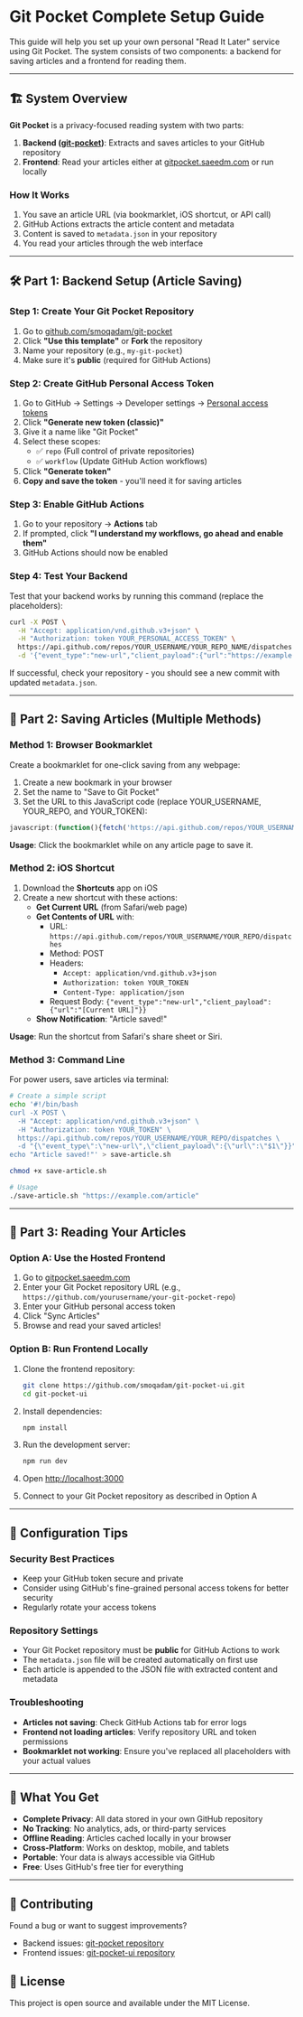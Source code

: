 # Git Pocket Complete Setup Guide

This guide will help you set up your own personal "Read It Later" service using Git Pocket. The system consists of two components: a backend for saving articles and a frontend for reading them.

---

## 🏗️ System Overview

**Git Pocket** is a privacy-focused reading system with two parts:

1. **Backend ([git-pocket](https://github.com/smoqadam/git-pocket))**: Extracts and saves articles to your GitHub repository
2. **Frontend**: Read your articles either at [gitpocket.saeedm.com](https://gitpocket.saeedm.com) or run locally

### How It Works

1. You save an article URL (via bookmarklet, iOS shortcut, or API call)
2. GitHub Actions extracts the article content and metadata
3. Content is saved to `metadata.json` in your repository
4. You read your articles through the web interface

---

## 🛠️ Part 1: Backend Setup (Article Saving)

### Step 1: Create Your Git Pocket Repository

1. Go to [github.com/smoqadam/git-pocket](https://github.com/smoqadam/git-pocket)
2. Click **"Use this template"** or **Fork** the repository
3. Name your repository (e.g., `my-git-pocket`)
4. Make sure it's **public** (required for GitHub Actions)

### Step 2: Create GitHub Personal Access Token

1. Go to GitHub → Settings → Developer settings → [Personal access tokens](https://github.com/settings/tokens)
2. Click **"Generate new token (classic)"**
3. Give it a name like "Git Pocket"
4. Select these scopes:
   - ✅ `repo` (Full control of private repositories)
   - ✅ `workflow` (Update GitHub Action workflows)
5. Click **"Generate token"**
6. **Copy and save the token** - you'll need it for saving articles

### Step 3: Enable GitHub Actions

1. Go to your repository → **Actions** tab
2. If prompted, click **"I understand my workflows, go ahead and enable them"**
3. GitHub Actions should now be enabled

### Step 4: Test Your Backend

Test that your backend works by running this command (replace the placeholders):

```bash
curl -X POST \
  -H "Accept: application/vnd.github.v3+json" \
  -H "Authorization: token YOUR_PERSONAL_ACCESS_TOKEN" \
  https://api.github.com/repos/YOUR_USERNAME/YOUR_REPO_NAME/dispatches \
  -d '{"event_type":"new-url","client_payload":{"url":"https://example.com/some-article"}}'
```

If successful, check your repository - you should see a new commit with updated `metadata.json`.

---

## 📱 Part 2: Saving Articles (Multiple Methods)

### Method 1: Browser Bookmarklet

Create a bookmarklet for one-click saving from any webpage:

1. Create a new bookmark in your browser
2. Set the name to "Save to Git Pocket"
3. Set the URL to this JavaScript code (replace YOUR_USERNAME, YOUR_REPO, and YOUR_TOKEN):

```javascript
javascript:(function(){fetch('https://api.github.com/repos/YOUR_USERNAME/YOUR_REPO/dispatches',{method:'POST',headers:{'Accept':'application/vnd.github.v3+json','Authorization':'token YOUR_TOKEN','Content-Type':'application/json'},body:JSON.stringify({event_type:'new-url',client_payload:{url:window.location.href}})}).then(r=>r.ok?alert('Article saved to Git Pocket!'):alert('Error saving article'));})();
```

**Usage**: Click the bookmarklet while on any article page to save it.

### Method 2: iOS Shortcut

1. Download the **Shortcuts** app on iOS
2. Create a new shortcut with these actions:
   - **Get Current URL** (from Safari/web page)
   - **Get Contents of URL** with:
     - URL: `https://api.github.com/repos/YOUR_USERNAME/YOUR_REPO/dispatches`
     - Method: POST
     - Headers: 
       - `Accept: application/vnd.github.v3+json`
       - `Authorization: token YOUR_TOKEN`
       - `Content-Type: application/json`
     - Request Body: `{"event_type":"new-url","client_payload":{"url":"[Current URL]"}}`
   - **Show Notification**: "Article saved!"

**Usage**: Run the shortcut from Safari's share sheet or Siri.

### Method 3: Command Line

For power users, save articles via terminal:

```bash
# Create a simple script
echo '#!/bin/bash
curl -X POST \
  -H "Accept: application/vnd.github.v3+json" \
  -H "Authorization: token YOUR_TOKEN" \
  https://api.github.com/repos/YOUR_USERNAME/YOUR_REPO/dispatches \
  -d "{\"event_type\":\"new-url\",\"client_payload\":{\"url\":\"$1\"}}"
echo "Article saved!"' > save-article.sh

chmod +x save-article.sh

# Usage
./save-article.sh "https://example.com/article"
```

---

## 📖 Part 3: Reading Your Articles

### Option A: Use the Hosted Frontend

1. Go to [gitpocket.saeedm.com](https://gitpocket.saeedm.com)
2. Enter your Git Pocket repository URL (e.g., `https://github.com/yourusername/your-git-pocket-repo`)
3. Enter your GitHub personal access token
4. Click "Sync Articles"
5. Browse and read your saved articles!

### Option B: Run Frontend Locally

1. Clone the frontend repository:
   ```bash
   git clone https://github.com/smoqadam/git-pocket-ui.git
   cd git-pocket-ui
   ```

2. Install dependencies:
   ```bash
   npm install
   ```

3. Run the development server:
   ```bash
   npm run dev
   ```

4. Open [http://localhost:3000](http://localhost:3000)
5. Connect to your Git Pocket repository as described in Option A

---

## 🔧 Configuration Tips

### Security Best Practices

- Keep your GitHub token secure and private
- Consider using GitHub's fine-grained personal access tokens for better security
- Regularly rotate your access tokens

### Repository Settings

- Your Git Pocket repository must be **public** for GitHub Actions to work
- The `metadata.json` file will be created automatically on first use
- Each article is appended to the JSON file with extracted content and metadata

### Troubleshooting

- **Articles not saving**: Check GitHub Actions tab for error logs
- **Frontend not loading articles**: Verify repository URL and token permissions
- **Bookmarklet not working**: Ensure you've replaced all placeholders with your actual values

---

## 🎯 What You Get

- **Complete Privacy**: All data stored in your own GitHub repository
- **No Tracking**: No analytics, ads, or third-party services
- **Offline Reading**: Articles cached locally in your browser
- **Cross-Platform**: Works on desktop, mobile, and tablets
- **Portable**: Your data is always accessible via GitHub
- **Free**: Uses GitHub's free tier for everything

---

## 🤝 Contributing

Found a bug or want to suggest improvements? 

- Backend issues: [git-pocket repository](https://github.com/smoqadam/git-pocket)
- Frontend issues: [git-pocket-ui repository](https://github.com/smoqadam/git-pocket-ui)

## 📄 License

This project is open source and available under the MIT License.

